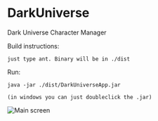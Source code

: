 DarkUniverse
============

Dark Universe Character Manager

Build instructions:
    
    just type ant. Binary will be in ./dist 

Run:

    java -jar ./dist/DarkUniverseApp.jar 

    (in windows you can just doubleclick the .jar)

![Main screen](https://raw.github.com/ekollof/DarkUniverse/master/screens/DarkUniverse-Main.png)
